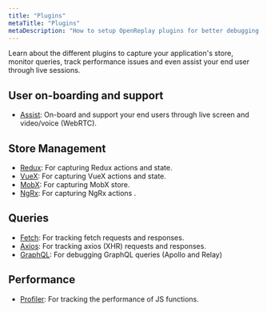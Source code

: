```yaml
---
title: "Plugins"
metaTitle: "Plugins"
metaDescription: "How to setup OpenReplay plugins for better debugging your app and assisting your end users."
---
```


Learn about the different plugins to capture your application's store, monitor queries, track performance issues and even assist your end user through live sessions.

## User on-boarding and support
- [Assist](/plugins/assist): On-board and support your end users through live screen and video/voice (WebRTC).

## Store Management
- [Redux](/plugins/redux): For capturing Redux actions and state.
- [VueX](/plugins/vuex-and-pinia): For capturing VueX actions and state.
- [MobX](/plugins/mobx): For capturing MobX store.
- [NgRx](/plugins/ngrx): For capturing NgRx actions .

## Queries
- [Fetch](/plugins/fetch): For tracking fetch requests and responses.
- [Axios](/plugins/axios): For tracking axios (XHR) requests and responses.
- [GraphQL](/plugins/graphql): For debugging GraphQL queries (Apollo and Relay)

## Performance
- [Profiler](/plugins/profiler): For tracking the performance of JS functions.
